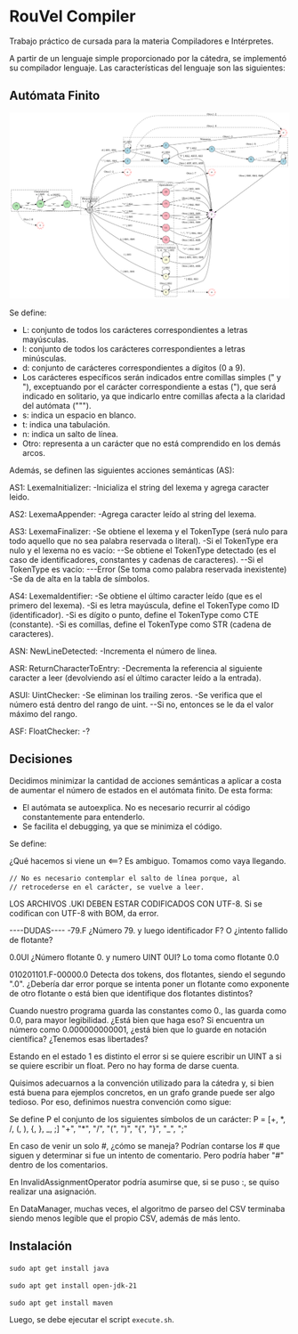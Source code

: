 # RouVel Compiler

Trabajo práctico de cursada para la materia Compiladores e Intérpretes.

A partir de un lenguaje simple proporcionado por la cátedra, se implementó su compilador lenguaje. Las características del lenguaje son las siguientes:

## Autómata Finito

![Finite Automatom](resources/diagrams/finiteAutomatom.png)

Se define:

- L: conjunto de todos los carácteres correspondientes a letras mayúsculas.
- l: conjunto de todos los carácteres correspondientes a letras minúsculas.
- d: conjunto de carácteres correspondientes a dígitos (0 a 9).
- Los carácteres específicos serán indicados entre comillas simples (" y "), exceptuando por el carácter correspondiente a estas ("), que será indicado en solitario, ya que indicarlo entre comillas afecta a la claridad del autómata (""").
- s: indica un espacio en blanco.
- t: indica una tabulación.
- n: indica un salto de línea.
- Otro: representa a un carácter que no está comprendido en los demás arcos.

Además, se definen las siguientes acciones semánticas (AS):

AS1: LexemaInitializer:
-Inicializa el string del lexema y agrega caracter leido.

AS2: LexemaAppender:
-Agrega caracter leído al string del lexema.

AS3: LexemaFinalizer:
-Se obtiene el lexema y el TokenType (será nulo para todo aquello que no sea palabra reservada o literal).
-Si el TokenType era nulo y el lexema no es vacío:
--Se obtiene el TokenType detectado (es el caso de identificadores, constantes y cadenas de caracteres).
--Si el TokenType es vacío:
---Error (Se toma como palabra reservada inexistente)
-Se da de alta en la tabla de símbolos.

AS4: LexemaIdentifier:
-Se obtiene el último caracter leído (que es el primero del lexema).
-Si es letra mayúscula, define el TokenType como ID (identificador).
-Si es dígito o punto, define el TokenType como CTE (constante).
-Si es comillas, define el TokenType como STR (cadena de caracteres).

ASN: NewLineDetected:
-Incrementa el número de linea.

ASR: ReturnCharacterToEntry:
-Decrementa la referencia al siguiente caracter a leer (devolviendo así el último caracter leído a la entrada).

ASUI: UintChecker:
-Se eliminan los trailing zeros.
-Se verifica que el número está dentro del rango de uint.
--Si no, entonces se le da el valor máximo del rango.

ASF: FloatChecker:
-?

## Decisiones

Decidimos minimizar la cantidad de acciones semánticas a aplicar a costa de aumentar el número de estados en el autómata finito. De esta forma:

- El autómata se autoexplica. No es necesario recurrir al código constantemente para entenderlo.
- Se facilita el debugging, ya que se minimiza el código.

Se define:

¿Qué hacemos si viene un <==? Es ambiguo. Tomamos como vaya llegando.

    // No es necesario contemplar el salto de línea porque, al
    // retrocederse en el carácter, se vuelve a leer.

LOS ARCHIVOS .UKI DEBEN ESTAR CODIFICADOS CON UTF-8. Si se codifican con UTF-8 with BOM, da error.

----DUDAS----
-79.F ¿Número 79. y luego identificador F? O ¿intento fallido de flotante?

0.0UI ¿Número flotante 0. y numero UINT 0UI? Lo toma como flotante 0.0

010201101.F-00000.0 Detecta dos tokens, dos flotantes, siendo el segundo ".0". ¿Debería dar error porque se intenta poner un flotante como exponente de otro flotante o está bien que identifique dos flotantes distintos?

Cuando nuestro programa guarda las constantes como 0., las guarda como 0.0, para mayor legibilidad. ¿Está bien que haga eso? Si encuentra un número como 0.000000000001, ¿está bien que lo guarde en notación científica? ¿Tenemos esas libertades?

Estando en el estado 1 es distinto el error si se quiere escribir un UINT a si se quiere escribir un float. Pero no hay forma de darse cuenta.

Quisimos adecuarnos a la convención utilizado para la cátedra y, si bien está buena para ejemplos concretos, en un grafo grande puede ser algo tedioso. Por eso, definimos nuestra convención como sigue:

Se define P el conjunto de los siguientes símbolos de un carácter:
P = [+, *, /, (, ), {, }, _, ;]
\"+\", \"\*\", \"/\", \"(\", \")\", \"{\", \"}\", \"\_\", \";\"

En caso de venir un solo #, ¿cómo se maneja? Podrían contarse los # que siguen y determinar si fue un intento de comentario. Pero podría haber "#" dentro de los comentarios.

En InvalidAssignmentOperator podría asumirse que, si se puso :, se quiso realizar una asignación.

En DataManager, muchas veces, el algoritmo de parseo del CSV terminaba siendo menos legible que el propio CSV, además de más lento.

## Instalación

`sudo apt get install java`

`sudo apt get install open-jdk-21`

`sudo apt get install maven`

Luego, se debe ejecutar el script `execute.sh`.
